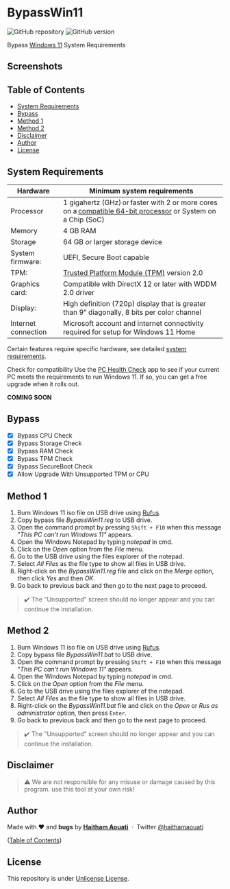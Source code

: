 # BypassWin11

![GitHub repository](https://img.shields.io/badge/haithamaouati-BypassWin11-blue?style=flat-square&logo=github)
![GitHub version](https://img.shields.io/badge/version-1.1-yellow?style=flat-square)

Bypass [Windows 11](https://www.microsoft.com/en-us/windows/windows-11) System Requirements

## Screenshots

## Table of Contents

- [System Requirements](#system-requirements)
- [Bypass](#bypass)
- [Method 1](#method-1)
- [Method 2](#method-2)
- [Disclaimer](#disclaimer)
- [Author](#author)
- [License](#license)

## System Requirements

Hardware|Minimum system requirements
----|----
Processor|1 gigahertz (GHz) or faster with 2 or more cores on a [compatible 64-bit processor](https://docs.microsoft.com/en-us/windows-hardware/design/minimum/windows-processor-requirements) or System on a Chip (SoC)
Memory|4 GB RAM
Storage|64 GB or larger storage device
System firmware:|UEFI, Secure Boot capable
TPM:|[Trusted Platform Module (TPM)](https://docs.microsoft.com/en-us/windows/security/information-protection/tpm/trusted-platform-module-overview) version 2.0
Graphics card:|Compatible with DirectX 12 or later with WDDM 2.0 driver
Display:|High definition (720p) display that is greater than 9” diagonally, 8 bits per color channel
Internet connection|Microsoft account and internet connectivity required for setup for Windows 11 Home

Certain features require specific hardware, see detailed [system requirements](https://www.microsoft.com/en-us/windows/windows-11-specifications).

Check for compatibility
Use the [PC Health Check](https://www.microsoft.com/en-us/windows/windows-11#pchealthcheck) app to see if your current PC meets the requirements to run Windows 11. If so, you can get a free upgrade when it rolls out.

**COMING SOON**

## Bypass

- [x] Bypass CPU Check
- [x] Bypass Storage Check
- [x] Bypass RAM Check
- [x] Bypass TPM Check
- [x] Bypass SecureBoot Check
- [x] Allow Upgrade With Unsupported TPM or CPU

## Method 1

1. Burn Windows 11 iso file on USB drive using [Rufus](https://rufus.ie/en/).
2. Copy bypass file _BypassWin11.reg_ to USB drive.
3. Open the command prompt by pressing `Shift + F10` when this message _"This PC can't run Windows 11"_ appears.
4. Open the Windows Notepad by typing _notepad_ in cmd.
5. Click on the _Open_ option from the _File_ menu.
6. Go to the USB drive using the files explorer of the notepad.
7. Select _All Files_ as the file type to show all files in USB drive.
8. Right-click on the _BypassWin11.reg_ file and click on the _Merge_ option, then click _Yes_ and then _OK_.
9. Go back to previous back and then go to the next page to proceed.<br>
> :heavy_check_mark: The "Unsupported" screen should no longer appear and you can continue the installation.

## Method 2

1. Burn Windows 11 iso file on USB drive using [Rufus](https://rufus.ie/en/).
2. Copy bypass file _BypassWin11.bat_ to USB drive.
3. Open the command prompt by pressing `Shift + F10` when this message _"This PC can't run Windows 11"_ appears.
4. Open the Windows Notepad by typing _notepad_ in cmd.
5. Click on the _Open_ option from the _File_ menu.
6. Go to the USB drive using the files explorer of the notepad.
7. Select _All Files_ as the file type to show all files in USB drive.
8. Right-click on the _BypassWin11.bat_ file and click on the _Open_ or _Rus as administrator_ option, then press `Enter`.
9. Go back to previous back and then go to the next page to proceed.<br>
> :heavy_check_mark: The "Unsupported" screen should no longer appear and you can continue the installation.

## Disclaimer

> :warning: We are not responsible for any misuse or damage caused by this program. use this tool at your own risk!

## Author

Made with ❤️ and **bugs** by [**Haitham Aouati**](https://www.facebook.com/haithamaouati1/)
&nbsp;&middot;&nbsp;
Twitter [@haithamaouati](https://twitter.com/haithamaouati)

([Table of Contents](#table-of-contents))

## License

This repository is under [Unlicense License](https://github.com/haithamaouati/BypassTPMCheck-SecureBoot/blob/main/LICENSE).

